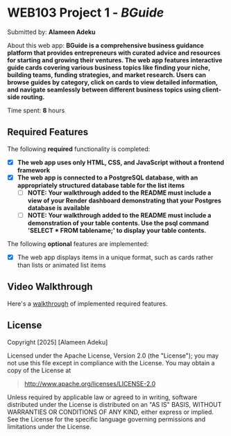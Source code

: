 # WEB103 Project 1 - _BGuide_

Submitted by: **Alameen Adeku**

About this web app: **BGuide is a comprehensive business guidance platform that provides entrepreneurs with curated advice and resources for starting and growing their ventures. The web app features interactive guide cards covering various business topics like finding your niche, building teams, funding strategies, and market research. Users can browse guides by category, click on cards to view detailed information, and navigate seamlessly between different business topics using client-side routing.**

Time spent: **8** hours

## Required Features

The following **required** functionality is completed:

<!-- Make sure to check off completed functionality below -->

<!-- Make sure to check off completed functionality below -->
- [x] **The web app uses only HTML, CSS, and JavaScript without a frontend framework**
- [x] **The web app is connected to a PostgreSQL database, with an appropriately structured database table for the list items**
  - [ ] **NOTE: Your walkthrough added to the README must include a view of your Render dashboard demonstrating that your Postgres database is available**
  - [ ]  **NOTE: Your walkthrough added to the README must include a demonstration of your table contents. Use the psql command 'SELECT * FROM tablename;' to display your table contents.**

The following **optional** features are implemented:

- [x] The web app displays items in a unique format, such as cards rather than lists or animated list items

## Video Walkthrough

Here's a [walkthrough](https://imgur.com/gallery/bguide-web-103-project-1-PkZbLVb) of implemented required features.

## License

Copyright [2025] [Alameen Adeku]

Licensed under the Apache License, Version 2.0 (the "License"); you may not use this file except in compliance with the License. You may obtain a copy of the License at

> http://www.apache.org/licenses/LICENSE-2.0

Unless required by applicable law or agreed to in writing, software distributed under the License is distributed on an "AS IS" BASIS, WITHOUT WARRANTIES OR CONDITIONS OF ANY KIND, either express or implied. See the License for the specific language governing permissions and limitations under the License.
